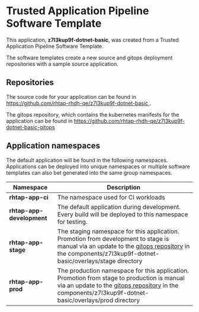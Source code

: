 # Trusted Application Pipeline Software Template

This application, **z7l3kup9f-dotnet-basic**, was created from a Trusted Application Pipeline Software Template.

The software templates create a new source and gitops deployment repositories with a sample source application. 

## Repositories

The source code for your application can be found in [https://github.com/rhtap-rhdh-qe/z7l3kup9f-dotnet-basic ](https://github.com/rhtap-rhdh-qe/z7l3kup9f-dotnet-basic ).
 
The gitops repository, which contains the kubernetes manifests for the application can be found in 
[https://github.com/rhtap-rhdh-qe/z7l3kup9f-dotnet-basic-gitops ](https://github.com/rhtap-rhdh-qe/z7l3kup9f-dotnet-basic-gitops ) 

## Application namespaces 

The default application will be found in the following namespaces. Applications can be deployed into unique namespaces or multiple software templates can also bet generated into the same group namespaces.  

|  Namespace   |  Description   |  
| -------- | -------- |
| **rhtap-app-ci** | The namespace used for CI workloads |
| **rhtap-app-development** | The default application during development. Every build will be deployed to this namespace for testing. |
| **rhtap-app-stage** | The staging namespace for this application. Promotion from development to stage is manual via an update to the [gitops repository](https://github.com/rhtap-rhdh-qe/z7l3kup9f-dotnet-basic-gitops ) in the components/z7l3kup9f-dotnet-basic/overlays/stage directory |
| **rhtap-app-prod** | The production namespace for this application. Promotion from stage to production is manual via an update to the [gitops repository](https://github.com/rhtap-rhdh-qe/z7l3kup9f-dotnet-basic-gitops ) in the components/z7l3kup9f-dotnet-basic/overlays/prod directory |